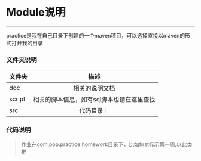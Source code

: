 # Module说明

---

practice是我在自己目录下创建的一个maven项目，可以选择直接以maven的形式打开我的目录

### 文件夹说明
| 文件夹        | 描述   　  |
| --------   |  :----:  |
| doc     |相关的说明文档 |
| script  | 相关的脚本信息，如有sql脚本也请在这里查找   |
| src     | 代码目录｜

### 代码说明

> 作业在com.pop.practice.homework目录下，比如first标示第一周,以此类推



